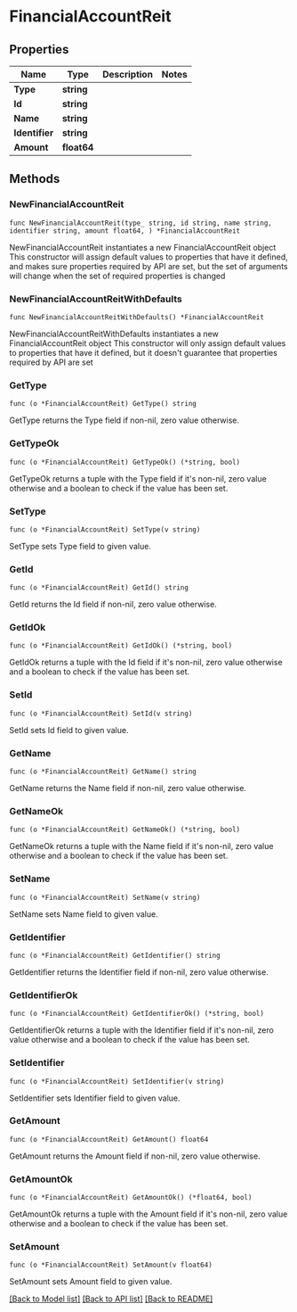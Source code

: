 # FinancialAccountReit

## Properties

Name | Type | Description | Notes
------------ | ------------- | ------------- | -------------
**Type** | **string** |  | 
**Id** | **string** |  | 
**Name** | **string** |  | 
**Identifier** | **string** |  | 
**Amount** | **float64** |  | 

## Methods

### NewFinancialAccountReit

`func NewFinancialAccountReit(type_ string, id string, name string, identifier string, amount float64, ) *FinancialAccountReit`

NewFinancialAccountReit instantiates a new FinancialAccountReit object
This constructor will assign default values to properties that have it defined,
and makes sure properties required by API are set, but the set of arguments
will change when the set of required properties is changed

### NewFinancialAccountReitWithDefaults

`func NewFinancialAccountReitWithDefaults() *FinancialAccountReit`

NewFinancialAccountReitWithDefaults instantiates a new FinancialAccountReit object
This constructor will only assign default values to properties that have it defined,
but it doesn't guarantee that properties required by API are set

### GetType

`func (o *FinancialAccountReit) GetType() string`

GetType returns the Type field if non-nil, zero value otherwise.

### GetTypeOk

`func (o *FinancialAccountReit) GetTypeOk() (*string, bool)`

GetTypeOk returns a tuple with the Type field if it's non-nil, zero value otherwise
and a boolean to check if the value has been set.

### SetType

`func (o *FinancialAccountReit) SetType(v string)`

SetType sets Type field to given value.


### GetId

`func (o *FinancialAccountReit) GetId() string`

GetId returns the Id field if non-nil, zero value otherwise.

### GetIdOk

`func (o *FinancialAccountReit) GetIdOk() (*string, bool)`

GetIdOk returns a tuple with the Id field if it's non-nil, zero value otherwise
and a boolean to check if the value has been set.

### SetId

`func (o *FinancialAccountReit) SetId(v string)`

SetId sets Id field to given value.


### GetName

`func (o *FinancialAccountReit) GetName() string`

GetName returns the Name field if non-nil, zero value otherwise.

### GetNameOk

`func (o *FinancialAccountReit) GetNameOk() (*string, bool)`

GetNameOk returns a tuple with the Name field if it's non-nil, zero value otherwise
and a boolean to check if the value has been set.

### SetName

`func (o *FinancialAccountReit) SetName(v string)`

SetName sets Name field to given value.


### GetIdentifier

`func (o *FinancialAccountReit) GetIdentifier() string`

GetIdentifier returns the Identifier field if non-nil, zero value otherwise.

### GetIdentifierOk

`func (o *FinancialAccountReit) GetIdentifierOk() (*string, bool)`

GetIdentifierOk returns a tuple with the Identifier field if it's non-nil, zero value otherwise
and a boolean to check if the value has been set.

### SetIdentifier

`func (o *FinancialAccountReit) SetIdentifier(v string)`

SetIdentifier sets Identifier field to given value.


### GetAmount

`func (o *FinancialAccountReit) GetAmount() float64`

GetAmount returns the Amount field if non-nil, zero value otherwise.

### GetAmountOk

`func (o *FinancialAccountReit) GetAmountOk() (*float64, bool)`

GetAmountOk returns a tuple with the Amount field if it's non-nil, zero value otherwise
and a boolean to check if the value has been set.

### SetAmount

`func (o *FinancialAccountReit) SetAmount(v float64)`

SetAmount sets Amount field to given value.



[[Back to Model list]](../README.md#documentation-for-models) [[Back to API list]](../README.md#documentation-for-api-endpoints) [[Back to README]](../README.md)


